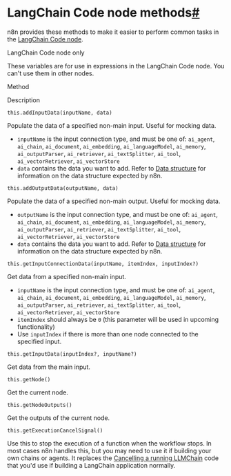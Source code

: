[](https://github.com/n8n-io/n8n-docs/edit/main/docs/code/builtin/langchain-methods.md "Edit this page")

# LangChain Code node methods[#](#langchain-code-node-methods "Permanent link")

n8n provides these methods to make it easier to perform common tasks in the [LangChain Code node](../../../integrations/builtin/cluster-nodes/root-nodes/n8n-nodes-langchain.code/).

LangChain Code node only

These variables are for use in expressions in the LangChain Code node. You can't use them in other nodes.

Method

Description

`this.addInputData(inputName, data)`

Populate the data of a specified non-main input. Useful for mocking data.

*   `inputName` is the input connection type, and must be one of: `ai_agent`, `ai_chain`, `ai_document`, `ai_embedding`, `ai_languageModel`, `ai_memory`, `ai_outputParser`, `ai_retriever`, `ai_textSplitter`, `ai_tool`, `ai_vectorRetriever`, `ai_vectorStore`
*   `data` contains the data you want to add. Refer to [Data structure](../../../data/data-structure/) for information on the data structure expected by n8n.

`this.addOutputData(outputName, data)`

Populate the data of a specified non-main output. Useful for mocking data.

*   `outputName` is the input connection type, and must be one of: `ai_agent`, `ai_chain`, `ai_document`, `ai_embedding`, `ai_languageModel`, `ai_memory`, `ai_outputParser`, `ai_retriever`, `ai_textSplitter`, `ai_tool`, `ai_vectorRetriever`, `ai_vectorStore`
*   `data` contains the data you want to add. Refer to [Data structure](../../../data/data-structure/) for information on the data structure expected by n8n.

`this.getInputConnectionData(inputName, itemIndex, inputIndex?)`

Get data from a specified non-main input.

*   `inputName` is the input connection type, and must be one of: `ai_agent`, `ai_chain`, `ai_document`, `ai_embedding`, `ai_languageModel`, `ai_memory`, `ai_outputParser`, `ai_retriever`, `ai_textSplitter`, `ai_tool`, `ai_vectorRetriever`, `ai_vectorStore`
*   `itemIndex` should always be `0` (this parameter will be used in upcoming functionality)
*   Use `inputIndex` if there is more than one node connected to the specified input.

`this.getInputData(inputIndex?, inputName?)`

Get data from the main input.

`this.getNode()`

Get the current node.

`this.getNodeOutputs()`

Get the outputs of the current node.

`this.getExecutionCancelSignal()`

Use this to stop the execution of a function when the workflow stops. In most cases n8n handles this, but you may need to use it if building your own chains or agents. It replaces the [Cancelling a running LLMChain](https://js.langchain.com/docs/modules/chains/foundational/llm_chain#cancelling-a-running-llmchain) code that you'd use if building a LangChain application normally.